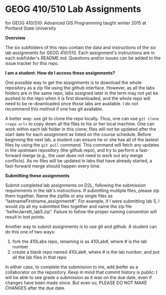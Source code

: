 GEOG 410/510 Lab Assignments
============================
for GEOG 410/510: Advanced GIS Programming taught winter 2015 at Portland State University


**Overview**

The six subfolders of this repo contain the data and instructions of the six lab assignments for GEOG 410/510. Each assignment's instructions are in each subfolder's README.md. Questions and/or issues can be added to the issue tracker for this repo.


**I am a student. How do I access these assignments?**

One possible way to get the assignments is to download the whole repository as a zip file using the github interface. However, as all the labs folders are in the same repo, labs assigned later in the term may not yet be pushed to the repo when it is first downloaded, and the whole repo will need to be re-downloaded once those labs are available. I do not recommend this method if one has git available.

A better way: use git to clone the repo locally. Thus, one can use `git clone <repo url>` to copy down all the files to his or her local machine. One can work within each lab folder in this clone; files will not be updated after the start date for each assignment as listed on the course schedule. Before beginning the next lab, a student can ensure he or she has all of the lastest files by using the `git pull` command. This command will fetch any updates in the upstream repository (the github repo), and try to perform a fast-forward merge (e.g., the user does not need to work out any merge conflicts). As no files will be updated in labs that have already started, a fast-forward merge should happen every time.


**Submitting these assignments**

Submit completed lab assignments on D2L, following the submission requirements in the lab's instructions. If submitting multiple files, please zip them together. Name the zipfile or any single files as “lastnameFirstname_assignment#”. For example, if I were submitting lab 5, I would zip all my submitted files together and name the zip file “keiferJarrett_lab5.zip”. Failure to follow the proper naming convention will result in lost points.

Another way to submit assignments is to use git and github. A student can do this one of two ways:

1. fork the 410Labs repo, renaming is as 410Lab#, where # is the lab number
2. create a blank repo named 410Lab#, where # is the lab number, and put all the lab files in that repo
 
In either case, to complete the submission to me, add jkeifer as a collaborator on the repository. Keep in mind that commit history is public: I will be able to see grade a submission as it was on the due date, even if changes have been made since. But even so, PLEASE DO NOT MAKE CHANGES after the due date.
